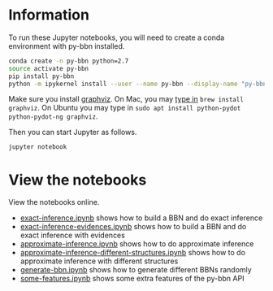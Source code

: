 # Information

To run these Jupyter notebooks, you will need to create a conda environment with py-bbn installed.

```bash
conda create -n py-bbn python=2.7
source activate py-bbn
pip install py-bbn
python -m ipykernel install --user --name py-bbn --display-name "py-bbn"
```

Make sure you install [graphviz](http://www.graphviz.org/). 
On Mac, you may [type in](https://brewformulas.org/Graphviz) `brew install graphviz`.
On Ubuntu you may type in `sudo apt install python-pydot python-pydot-ng graphviz`.

Then you can start Jupyter as follows.

```bash
jupyter notebook
```

# View the notebooks

View the notebooks online.

* [exact-inference.ipynb](https://nbviewer.jupyter.org/github/vangj/py-bbn/blob/master/jupyter/exact-inference.ipynb?flush_cache=true) shows how to build a BBN and do exact inference
* [exact-inference-evidences.ipynb](https://nbviewer.jupyter.org/github/vangj/py-bbn/blob/master/jupyter/exact-inference-evidences.ipynb?flush_cache=true) shows how to build a BBN and do exact inference with evidences
* [approximate-inference.ipynb](https://nbviewer.jupyter.org/github/vangj/py-bbn/blob/master/jupyter/approximate-inference.ipynb?flush_cache=true) shows how to do approximate inference
* [approximate-inference-different-structures.ipynb](https://nbviewer.jupyter.org/github/vangj/py-bbn/blob/master/jupyter/approximate-inference-different-structures.ipynb?flush_cache=true) shows how to do approximate inference with different structures
* [generate-bbn.ipynb](https://nbviewer.jupyter.org/github/vangj/py-bbn/blob/master/jupyter/generate-bbn.ipynb?flush_cache=true) shows how to generate different BBNs randomly
* [some-features.ipynb](https://nbviewer.jupyter.org/github/vangj/py-bbn/blob/master/jupyter/some-features.ipynb?flush_cache=true) shows some extra features of the py-bbn API